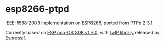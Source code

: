 # esp8266-ptpd
IEEE-1588-2008 implementation on ESP8266, ported from [PTPd](http://ptpd.sourceforge.net/) 2.3.1.

Currently based on [ESP non-OS SDK v1.3.0](http://bbs.espressif.com/viewtopic.php?f=46&t=919), with [lwIP library](http://bbs.espressif.com/viewtopic.php?f=46&t=951) released by [Espressif](http://espressif.com/).
